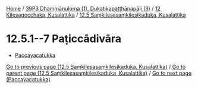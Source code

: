 
[Home](/) / [39P3 Dhammānuloma (1), Dukatikapaṭṭhānapāḷi (3)](../...md) / [12 Kilesagocchaka, Kusalattika](...md) / [12.5 Saṃkilesasaṃkilesikaduka, Kusalattika](../39P3/12/12.5.md)

# 12.5.1--7 Paṭiccādivāra

* [Paccayacatukka](12.5.1--7/Paccayacatukka.md)

[Go to previous page (12.5 Saṃkilesasaṃkilesikaduka, Kusalattika)](../39P3/12/12.5.md) / [Go to parent page (12.5 Saṃkilesasaṃkilesikaduka, Kusalattika)](../39P3/12/12.5.md) / [Go to next page (Paccayacatukka)](12.5.1--7/Paccayacatukka.md)


